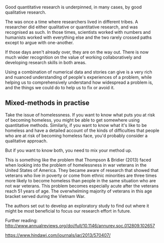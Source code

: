 Good quantitative research is underpinned, in many cases, by good qualitative research.

The was once a time where researchers lived in different tribes.  A researcher did either qualitative or quantitative research, and was recognised as such.  In those times, scientists worked with numbers and humanists worked with everything else and the two rarely crossed paths except to argue with one-another.

If those days aren't already over, they are on the way out. There is now much wider recognition on the value of working collaboratively and developing research skills in both areas.

Using a combination of numerical data and stories can give is a very rich and nuanced understanding of people's experiences of a problem, while helping us to comprehensively understand how widespread a problem is, and the things we could do to help us to fix or avoid it.

## Mixed-methods in practise

Take the issue of homelessness.  If you want to know what puts you at risk of becoming homeless, you might be able to get somewhere using quantitative methods.  Similarly, if you want to know what it's like to be homeless and have a detailed account of the kinds of difficulties that people who are at risk of becoming homeless face, you'd probably consider a qualitative approach.

But if you want to know both, you need to mix your method up.  

This is something like the problem that Thompson & Bridier (2013) faced when looking into the problem of homelessness in war veterans in the United States of America. They became aware of research that showed that veterans who live in poverty or come from ethnic minorities are three times more likely to become homeless than people in the same situation who are not war veterans.  This problem becomes especially acute after the veterans reach 51 years of age.  The overwhelming majority of veterans in this age bracket served during the Vietnam War.

The authors set out to develop an exploratory study to find out where it might be most beneficial to focus our research effort in future.







Further reading: http://www.annualreviews.org/doi/full/10.1146/annurev.soc.012809.102657

https://www.hindawi.com/journals/jar/2013/570407/
